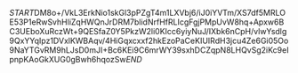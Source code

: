$START$DM8o+/VkL3ErkNio1skGl3pPZgT4m1LXVbj6/iJ0iYVTm/XS7df5MRLOE53P1eRwSvhHliZqHWQnJrDRM7blidNrfHfRLIcgFgjPMpUvW8hq+Apxw6BC3UEboXuRczWt+9QESfaZ0Y5PkzW2li0KIcc6yiyNuJ/IXbk6nCpH/vlwYsdlg9QxYYqIpz1DVxlKWBAqv/4HiGqxcxxf2hkEzoPaCeKIUIRdH3jcu4Ze6Gi05Oo9NaYTGvRM9hLJsD0mJI+Bc6KEi9C6mrWY39sxhDCZqpN8LHQvSg2iKc9eIpnpKAoGkXUG0gBwh6hqozSw$END$
